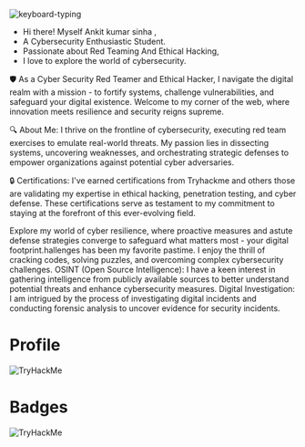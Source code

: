 
![keyboard-typing](https://github.com/Astersec/Astersec/assets/153685797/370af554-bcfd-4c1d-8b82-fda1ed1640d1)




- Hi there! Myself  Ankit kumar sinha ,
- A Cybersecurity Enthusiastic Student.
- Passionate about Red Teaming And Ethical Hacking,
-  I love to  explore the world of cybersecurity.

🛡️ As a Cyber Security Red Teamer and Ethical Hacker, I navigate the digital realm with a mission - to fortify systems, challenge vulnerabilities, and safeguard your digital existence. Welcome to my corner of the web, where innovation meets resilience and security reigns supreme.

🔍 About Me:
I thrive on the frontline of cybersecurity, executing red team exercises to emulate real-world threats. My passion lies in dissecting systems, uncovering weaknesses, and orchestrating strategic defenses to empower organizations against potential cyber adversaries.

🔒 Certifications:
I've earned certifications from Tryhackme and others those are validating my expertise in ethical hacking, penetration testing, and cyber defense. These certifications serve as testament to my commitment to staying at the forefront of this ever-evolving field.

Explore my world of cyber resilience, where proactive measures and astute defense strategies converge to safeguard what matters most - your digital footprint.hallenges has been my favorite pastime. I enjoy the thrill of cracking codes, solving puzzles, and overcoming complex cybersecurity challenges.
OSINT (Open Source Intelligence): I have a keen interest in gathering intelligence from publicly available sources to better understand potential threats and enhance cybersecurity measures.
Digital Investigation: I am intrigued by the process of investigating digital incidents and conducting forensic analysis to uncover evidence for security incidents.
<!---
Astersec/Astersec is a ✨ special ✨ repository because its `README.md` (this file) appears on your GitHub profile.
You can click the Preview link to take a look at your changes.
--->


# Profile
<img src="https://tryhackme-badges.s3.amazonaws.com/4steroid.png" alt="TryHackMe">

# Badges
<img src="https://tryhackme.com/img/badges/wreath.svg" alt="TryHackMe">
